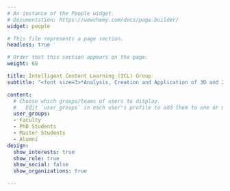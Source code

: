 ```yaml
---
# An instance of the People widget.
# Documentation: https://wowchemy.com/docs/page-builder/
widget: people

# This file represents a page section.
headless: true

# Order that this section appears on the page.
weight: 68

title: Intelligent Content Learning (ICL) Group 
subtitle: "<font size=3>*Analysis, Creation and Application of 3D and 2D Content*</font> <br> School of Artificial Intelligence, Jilin University"

content:
  # Choose which groups/teams of users to display.
  #   Edit `user_groups` in each user's profile to add them to one or more of these groups.
  user_groups:
  - Faculty
  - PhD Students
  - Master Students
  - Alumni
design:
  show_interests: true
  show_role: true
  show_social: false
  show_organizations: true

---
```

